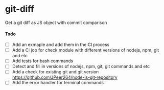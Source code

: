 # git-diff
Get a git diff as JS object with commit comparison


#### Todo
- [ ] Add an exmaple and add them in the CI process
- [ ] Add a CI job for check module with different versions of nodejs, npm, git and etc
- [ ] Add tests for bash commands
- [ ] Detect and fill in versions of nodejs, npm, git, git commands and etc
- [ ] Add a check for existing git and git version https://github.com/JPeer264/node-is-git-repository
- [ ] Add the error handler for terminal commands

